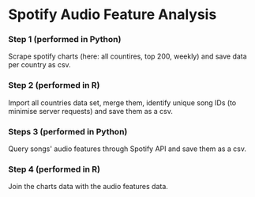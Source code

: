 # Spotify Audio Feature Analysis

### Step 1 (performed in Python)
Scrape spotify charts (here: all countires, top 200, weekly) and save data per country as csv.

### Step 2 (performed in R)
Import all countries data set, merge them, identify unique song IDs (to minimise server requests) and save them as a csv.

### Steps 3 (performed in Python)
Query songs' audio features through Spotify API and save them as a csv.

### Step 4 (performed in R)
Join the charts data with the audio features data.
